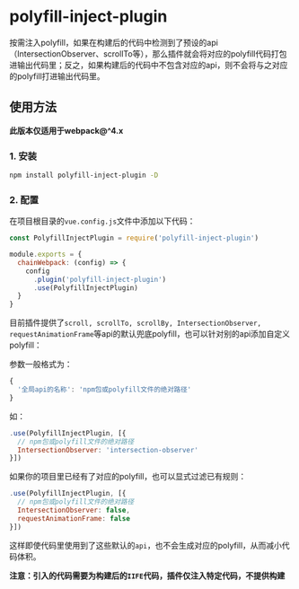 # polyfill-inject-plugin

按需注入polyfill，如果在构建后的代码中检测到了预设的api（IntersectionObserver、scrollTo等），那么插件就会将对应的polyfill代码打包进输出代码里；反之，如果构建后的代码中不包含对应的api，则不会将与之对应的polyfill打进输出代码里。

## 使用方法

**此版本仅适用于webpack@^4.x**

### 1. 安装

```bash
npm install polyfill-inject-plugin -D
```

### 2. 配置

在项目根目录的`vue.config.js`文件中添加以下代码：

```js
const PolyfillInjectPlugin = require('polyfill-inject-plugin')

module.exports = {
  chainWebpack: (config) => {
    config
      .plugin('polyfill-inject-plugin')
      .use(PolyfillInjectPlugin)
  }
}
```

目前插件提供了`scroll, scrollTo, scrollBy, IntersectionObserver, requestAnimationFrame`等api的默认兜底polyfill，也可以针对别的api添加自定义polyfill：

参数一般格式为：
```js
{
  '全局api的名称': 'npm包或polyfill文件的绝对路径'
}
```

如：

```js
.use(PolyfillInjectPlugin, [{
  // npm包或polyfill文件的绝对路径
  IntersectionObserver: 'intersection-observer'
}])
```

如果你的项目里已经有了对应的polyfill，也可以显式过滤已有规则：

```js
.use(PolyfillInjectPlugin, [{
  // npm包或polyfill文件的绝对路径
  IntersectionObserver: false,
  requestAnimationFrame: false
}])
```

这样即使代码里使用到了这些默认的`api`，也不会生成对应的polyfill，从而减小代码体积。

**注意：引入的代码需要为构建后的`IIFE`代码，插件仅注入特定代码，不提供构建**
